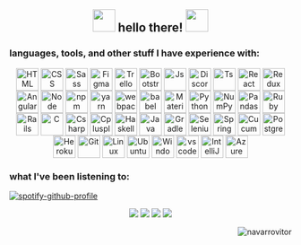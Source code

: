 <h2 align="center"> <img src="https://user-images.githubusercontent.com/42378118/110234147-e3259600-7f4e-11eb-95be-0c4047144dea.gif" width="40"> hello there! <img src="https://user-images.githubusercontent.com/42378118/110234147-e3259600-7f4e-11eb-95be-0c4047144dea.gif" width="40"></h2>

<h3 align="left">languages, tools, and other stuff I have experience with:</h3>
<p align="center">
  <img align="center" target="_blank" alt="HTML" height="40" width="40" src="https://cdn.jsdelivr.net/gh/devicons/devicon/icons/html5/html5-plain.svg">
  <img align="center" target="_blank" alt="CSS" height="40" width="40" src="https://cdn.jsdelivr.net/gh/devicons/devicon/icons/css3/css3-plain.svg">
  <img align="center" target="_blank" alt="Sass" height="40" width="40" src="https://cdn.jsdelivr.net/gh/devicons/devicon/icons/sass/sass-original.svg">
  <img align="center" target="_blank" alt="Figma" height="40" width="40" src="https://cdn.jsdelivr.net/gh/devicons/devicon/icons/figma/figma-original.svg">
  <img align="center" target="_blank" alt="Trello" height="40" width="40" src="https://cdn.jsdelivr.net/gh/devicons/devicon/icons/trello/trello-plain.svg">
  <img align="center" target="_blank" alt="Bootstrap" height="40" width="40" src="https://cdn.jsdelivr.net/gh/devicons/devicon/icons/bootstrap/bootstrap-original.svg">
  <img align="center" target="_blank" alt="Js" height="40" width="40" src="https://cdn.jsdelivr.net/gh/devicons/devicon/icons/javascript/javascript-plain.svg">
  <img align="center" target="_blank" alt="DiscordJs" height="40" width="40" src="https://cdn.jsdelivr.net/gh/devicons/devicon/icons/discordjs/discordjs-original.svg">
  <img align="center" target="_blank" alt="Ts" height="40" width="40" src="https://cdn.jsdelivr.net/gh/devicons/devicon/icons/typescript/typescript-plain.svg">
  <img align="center" target="_blank" alt="React" height="40" width="40" src="https://cdn.jsdelivr.net/gh/devicons/devicon/icons/react/react-original.svg">
  <img align="center" target="_blank" alt="Redux" height="40" width="40" src="https://cdn.jsdelivr.net/gh/devicons/devicon/icons/redux/redux-original.svg">
  <img align="center" target="_blank" alt="Angular" height="40" width="40" src="https://cdn.jsdelivr.net/gh/devicons/devicon/icons/angularjs/angularjs-plain.svg">
  <img align="center" target="_blank" alt="Node" height="40" width="40" src="https://cdn.jsdelivr.net/gh/devicons/devicon/icons/nodejs/nodejs-plain.svg">
  <img align="center" target="_blank" alt="npm" height="40" width="40" src="https://cdn.jsdelivr.net/gh/devicons/devicon/icons/npm/npm-original-wordmark.svg">
  <img align="center" target="_blank" alt="yarn" height="40" width="40" src="https://cdn.jsdelivr.net/gh/devicons/devicon/icons/yarn/yarn-original.svg">
  <img align="center" target="_blank" alt="webpack" height="40" width="40" src="https://cdn.jsdelivr.net/gh/devicons/devicon/icons/webpack/webpack-original.svg">
  <img align="center" target="_blank" alt="babel" height="40" width="40" src="https://cdn.jsdelivr.net/gh/devicons/devicon/icons/babel/babel-original.svg">
  <img align="center" target="_blank" alt="Material Ui" height="40" width="40" src="https://cdn.jsdelivr.net/gh/devicons/devicon/icons/materialui/materialui-plain.svg">
  <img align="center" target="_blank" alt="Python" height="40" width="40" src="https://cdn.jsdelivr.net/gh/devicons/devicon/icons/python/python-plain.svg">
  <img align="center" target="_blank" alt="NumPy" height="40" width="40" src="https://cdn.jsdelivr.net/gh/devicons/devicon/icons/numpy/numpy-original.svg">
  <img align="center" target="_blank" alt="Pandas" height="40" width="40" src="https://cdn.jsdelivr.net/gh/devicons/devicon/icons/pandas/pandas-original.svg">
  <img align="center" target="_blank" alt="Ruby" height="40" width="40" src="https://cdn.jsdelivr.net/gh/devicons/devicon/icons/ruby/ruby-plain.svg">
  <img align="center" target="_blank" alt="Rails" height="40" width="40" src="https://cdn.jsdelivr.net/gh/devicons/devicon/icons/rails/rails-plain.svg">
  <img align="center" target="_blank" alt="C" height="40" width="40" src="https://cdn.jsdelivr.net/gh/devicons/devicon/icons/c/c-plain.svg">
  <img align="center" target="_blank" alt="Csharp" height="40" width="40" src="https://cdn.jsdelivr.net/gh/devicons/devicon/icons/csharp/csharp-plain.svg">
  <img align="center" target="_blank" alt="Cplusplus" height="40" width="40" src="https://cdn.jsdelivr.net/gh/devicons/devicon/icons/cplusplus/cplusplus-plain.svg">
  <img align="center" target="_blank" alt="Haskell" height="40" width="40" src="https://cdn.jsdelivr.net/gh/devicons/devicon/icons/haskell/haskell-original.svg">
  <img align="center" target="_blank" alt="Java" height="40" width="40" src="https://cdn.jsdelivr.net/gh/devicons/devicon/icons/java/java-plain.svg">
  <img align="center" target="_blank" alt="Gradle" height="40" width="40" src="https://cdn.jsdelivr.net/gh/devicons/devicon/icons/gradle/gradle-plain.svg">
  <img align="center" target="_blank" alt="Selenium" height="40" width="40" src="https://cdn.jsdelivr.net/gh/devicons/devicon/icons/selenium/selenium-original.svg">
  <img align="center" target="_blank" alt="Spring" height="40" width="40" src="https://cdn.jsdelivr.net/gh/devicons/devicon/icons/spring/spring-original.svg">
  <img align="center" target="_blank" alt="Cucumber" height="40" width="40" src="https://cdn.jsdelivr.net/gh/devicons/devicon/icons/cucumber/cucumber-plain-wordmark.svg">
  <img align="center" target="_blank" alt="Postgresql" height="40" width="40" src="https://cdn.jsdelivr.net/gh/devicons/devicon/icons/postgresql/postgresql-plain.svg">
  <img align="center" target="_blank" alt="Heroku" height="40" width="40" src="https://cdn.jsdelivr.net/gh/devicons/devicon/icons/heroku/heroku-plain.svg">
  <img align="center" target="_blank" alt="Git" height="40" width="40" src="https://cdn.jsdelivr.net/gh/devicons/devicon/icons/git/git-plain.svg">
  <img align="center" target="_blank" alt="Linux" height="40" width="40" src="https://cdn.jsdelivr.net/gh/devicons/devicon/icons/linux/linux-original.svg">
  <img align="center" target="_blank" alt="Ubuntu" height="40" width="40" src="https://cdn.jsdelivr.net/gh/devicons/devicon/icons/ubuntu/ubuntu-plain.svg">
  <img align="center" target="_blank" alt="Windows" height="40" width="40" src="https://cdn.jsdelivr.net/gh/devicons/devicon/icons/windows8/windows8-original.svg">
  <img align="center" target="_blank" alt="vscode" height="40" width="40" src="https://cdn.jsdelivr.net/gh/devicons/devicon/icons/vscode/vscode-original.svg">
  <img align="center" target="_blank" alt="IntelliJ" height="40" width="40" src="https://cdn.jsdelivr.net/gh/devicons/devicon/icons/intellij/intellij-original.svg">
  <img align="center" target="_blank" alt="Azure" height="40" width="40" src="https://cdn.jsdelivr.net/gh/devicons/devicon/icons/azure/azure-original.svg">
</p>

<h3 align="left">what I've been listening to:</h3>

[![spotify-github-profile](https://spotify-github-profile.vercel.app/api/view?uid=vitor.san.nav&cover_image=true&theme=natemoo-re&bar_color=53b14f&bar_color_cover=false)](https://spotify-github-profile.vercel.app/api/view?uid=vitor.san.nav&redirect=true)

<p align="center">
  <a href = "mailto:contatovitor.san.nav.nexus@gmail.com"><img src="https://img.shields.io/badge/-Gmail-%23333?style=for-the-badge&logo=gmail&logoColor=white" target="_blank"></a>
  <a href="https://www.linkedin.com/in/navarrovitor/" target="_blank"><img src="https://img.shields.io/badge/-LinkedIn-%230077B5?style=for-the-badge&logo=linkedin&logoColor=white" target="_blank"></a>
  <a href="https://open.spotify.com/user/vitor.san.nav" target="_blank"><img src="https://img.shields.io/badge/Spotify-1ED760?&style=for-the-badge&logo=spotify&logoColor=white" target="_blank"></a>
  <a href="https://twitter.com/devvitorr" target="_blank"><img src="https://img.shields.io/badge/Twitter-1DA1F2?style=for-the-badge&logo=twitter&logoColor=white" target="_blank"></a>
</p>
<p align="right"> <img src="https://komarev.com/ghpvc/?username=navarrovitor&label=Profile%20views&color=ecde46&style=flat-square" alt="navarrovitor"/> </p>
